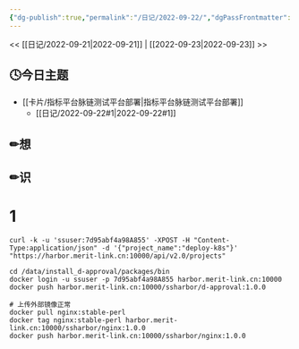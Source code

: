 ```yaml
---
{"dg-publish":true,"permalink":"/日记/2022-09-22/","dgPassFrontmatter":true}
---
```


<< [[日记/2022-09-21\|2022-09-21]] | [[2022-09-23\|2022-09-23]] >>
## 🕓今日主题
* [[卡片/指标平台脉链测试平台部署\|指标平台脉链测试平台部署]]
	* [[日记/2022-09-22#1\|2022-09-22#1]]


## ✏想

## ✏识
# 1 
```shell
curl -k -u 'ssuser:7d95abf4a98A855' -XPOST -H "Content-Type:application/json" -d '{"project_name":"deploy-k8s"}' "https://harbor.merit-link.cn:10000/api/v2.0/projects"

cd /data/install_d-approval/packages/bin
docker login -u ssuser -p 7d95abf4a98A855 harbor.merit-link.cn:10000
docker push harbor.merit-link.cn:10000/ssharbor/d-approval:1.0.0

# 上传外部镜像正常
docker pull nginx:stable-perl
docker tag nginx:stable-perl harbor.merit-link.cn:10000/ssharbor/nginx:1.0.0
docker push harbor.merit-link.cn:10000/ssharbor/nginx:1.0.0

```